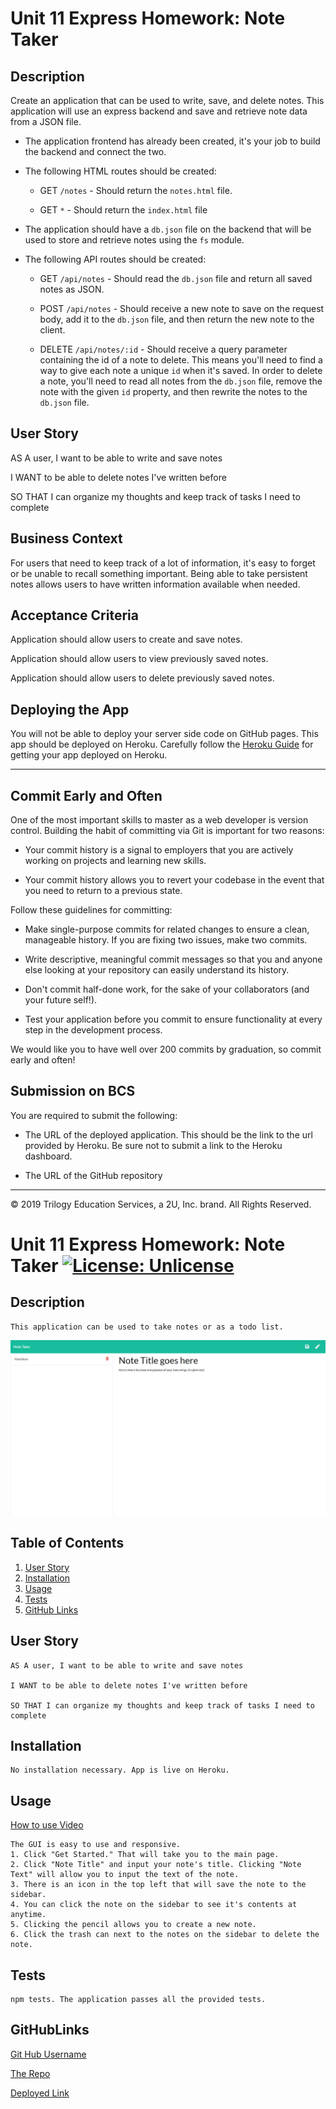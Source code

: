 # Unit 11 Express Homework: Note Taker

## Description

Create an application that can be used to write, save, and delete notes. This application will use an express backend and save and retrieve note data from a JSON file.

* The application frontend has already been created, it's your job to build the backend and connect the two.

* The following HTML routes should be created:

  * GET `/notes` - Should return the `notes.html` file.

  * GET `*` - Should return the `index.html` file

* The application should have a `db.json` file on the backend that will be used to store and retrieve notes using the `fs` module.

* The following API routes should be created:

  * GET `/api/notes` - Should read the `db.json` file and return all saved notes as JSON.

  * POST `/api/notes` - Should receive a new note to save on the request body, add it to the `db.json` file, and then return the new note to the client.

  * DELETE `/api/notes/:id` - Should receive a query parameter containing the id of a note to delete. This means you'll need to find a way to give each note a unique `id` when it's saved. In order to delete a note, you'll need to read all notes from the `db.json` file, remove the note with the given `id` property, and then rewrite the notes to the `db.json` file.

## User Story

AS A user, I want to be able to write and save notes

I WANT to be able to delete notes I've written before

SO THAT I can organize my thoughts and keep track of tasks I need to complete

## Business Context

For users that need to keep track of a lot of information, it's easy to forget or be unable to recall something important. Being able to take persistent notes allows users to have written information available when needed.

## Acceptance Criteria

Application should allow users to create and save notes.

Application should allow users to view previously saved notes.

Application should allow users to delete previously saved notes.

## Deploying the App

You will not be able to deploy your server side code on GitHub pages. This app should be deployed on Heroku. Carefully follow the [Heroku Guide](../04-Supplemental/HerokuGuide.md) for getting your app deployed on Heroku.

- - -

## Commit Early and Often

One of the most important skills to master as a web developer is version control. Building the habit of committing via Git is important for two reasons:

* Your commit history is a signal to employers that you are actively working on projects and learning new skills.

* Your commit history allows you to revert your codebase in the event that you need to return to a previous state.

Follow these guidelines for committing:

* Make single-purpose commits for related changes to ensure a clean, manageable history. If you are fixing two issues, make two commits.

* Write descriptive, meaningful commit messages so that you and anyone else looking at your repository can easily understand its history.

* Don't commit half-done work, for the sake of your collaborators (and your future self!).

* Test your application before you commit to ensure functionality at every step in the development process.

We would like you to have well over 200 commits by graduation, so commit early and often!

## Submission on BCS

You are required to submit the following:

* The URL of the deployed application. This should be the link to the url provided by Heroku. Be sure not to submit a link to the Heroku dashboard.

* The URL of the GitHub repository

- - -
© 2019 Trilogy Education Services, a 2U, Inc. brand. All Rights Reserved.


# Unit 11 Express Homework: Note Taker [![License: Unlicense](https://img.shields.io/badge/license-Unlicense-blue.svg)](http://unlicense.org/) 

## Description
    This application can be used to take notes or as a todo list.

![Deployed Application Screenshot](./public/assets/screenshots/ss1.png)
  
  ## Table of Contents
  1. [User Story](#UserStory)
  2. [Installation](#Installation)
  3. [Usage](#Usage)
  4. [Tests](#Tests)
  5. [GitHub Links](#GitHubLinks)


  ## User Story
  ```
AS A user, I want to be able to write and save notes

I WANT to be able to delete notes I've written before

SO THAT I can organize my thoughts and keep track of tasks I need to complete
  ```

  ## Installation
  
    No installation necessary. App is live on Heroku.

  
  ## Usage
  [How to use Video](https://drive.google.com/file/d/18jgKTyMM2ZCRTxbSxK03JAnB8KOthbFP/view?usp=sharing)

    The GUI is easy to use and responsive. 
    1. Click "Get Started." That will take you to the main page. 
    2. Click "Note Title" and input your note's title. Clicking "Note Text" will allow you to input the text of the note.
    3. There is an icon in the top left that will save the note to the sidebar.
    4. You can click the note on the sidebar to see it's contents at anytime.
    5. Clicking the pencil allows you to create a new note.
    6. Click the trash can next to the notes on the sidebar to delete the note.
  
  ## Tests
  
    npm tests. The application passes all the provided tests.
   
  ## GitHubLinks
  
  [Git Hub Username](https://www.github.com/CodySamuels)
  
  [The Repo](https://github.com/CodySamuels/note-taker)

  [Deployed Link]()